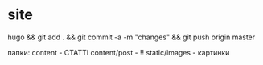 # site

hugo && git add . && git commit -a -m "changes" && git push origin master

папки:
content - СТАТТІ 
content/post - !!
static/images - картинки

 